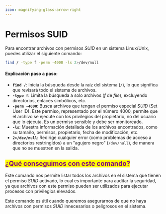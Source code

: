 ```yaml
---
icon: magnifying-glass-arrow-right
---
```


# Permisos SUID

Para encontrar archivos con permisos _SUID_ en un sistema Linux/Unix, puedes utilizar el siguiente comando:

```bash
find / -type f -perm -4000 -ls 2>/dev/null
```

#### Explicación paso a paso:

* **`find /`**: Inicia la búsqueda desde la raíz del sistema (`/`), lo que significa que revisará todo el sistema de archivos.
* **`-type f`**: Limita la búsqueda a solo archivos (_f_ de _file_), excluyendo directorios, enlaces simbólicos, etc.
* **`-perm -4000`**: Busca archivos que tengan el permiso especial _SUID_ (Set User ID). Este permiso, representado por el número 4000, permite que el archivo se ejecute con los privilegios del propietario, no del usuario que lo ejecuta. Es un permiso sensible y debe ser monitoreado.
* **`-ls`**: Muestra información detallada de los archivos encontrados, como su tamaño, permisos, propietario, fecha de modificación, etc.
* **`2>/dev/null`**: Redirige cualquier error (como problemas de acceso a directorios restringidos) a un "agujero negro" (`/dev/null`), de manera que no se muestren en la salida.

## <mark style="color:purple;">¿Qué conseguimos con este comando?</mark>

Este comando nos permite listar todos los archivos en el sistema que tienen el permiso _SUID_ activado, lo cual es importante para auditar la seguridad, ya que archivos con este permiso pueden ser utilizados para ejecutar procesos con privilegios elevados.

Este comando es útil cuando queremos asegurarnos de que no haya archivos con permisos _SUID_ innecesarios o peligrosos en el sistema.
